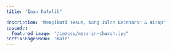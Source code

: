 ```yaml
---
title: "Iman Katolik"

description: "Mengikuti Yesus, Sang Jalan Kebenaran & Hidup"
cascade:
  featured_image: "/images/mass-in-church.jpg"
sectionPagesMenu: "main"
---
```


